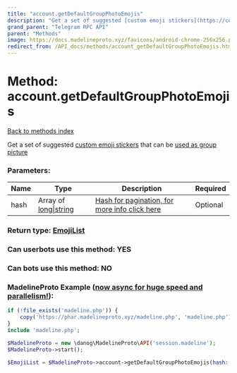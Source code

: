 ```yaml
---
title: "account.getDefaultGroupPhotoEmojis"
description: "Get a set of suggested [custom emoji stickers](https://core.telegram.org/api/custom-emoji) that can be [used as group picture](https://core.telegram.org/api/files#sticker-profile-pictures)"
grand_parent: "Telegram RPC API"
parent: "Methods"
image: https://docs.madelineproto.xyz/favicons/android-chrome-256x256.png
redirect_from: /API_docs/methods/account_getDefaultGroupPhotoEmojis.html
---
```

# Method: account.getDefaultGroupPhotoEmojis
[Back to methods index](index.html)



Get a set of suggested [custom emoji stickers](https://core.telegram.org/api/custom-emoji) that can be [used as group picture](https://core.telegram.org/api/files#sticker-profile-pictures)

### Parameters:

| Name     |    Type       | Description | Required |
|----------|---------------|-------------|----------|
|hash|Array of [long\|string](/API_docs/types/long\|string.html) | [Hash for pagination, for more info click here](https://core.telegram.org/api/offsets#hash-generation) | Optional|


### Return type: [EmojiList](/API_docs/types/EmojiList.html)

### Can userbots use this method: **YES**

### Can bots use this method: **NO**


### MadelineProto Example ([now async for huge speed and parallelism!](https://docs.madelineproto.xyz/docs/ASYNC.html)):


```php
if (!file_exists('madeline.php')) {
    copy('https://phar.madelineproto.xyz/madeline.php', 'madeline.php');
}
include 'madeline.php';

$MadelineProto = new \danog\MadelineProto\API('session.madeline');
$MadelineProto->start();

$EmojiList = $MadelineProto->account->getDefaultGroupPhotoEmojis(hash: [$long\|string, $long\|string], );
```

